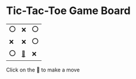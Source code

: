 # Tic-Tac-Toe Game Board
|   |   |   |
|---|---|---|
|⭕ |❌ |⭕ |
|❌ |❌ |⭕ |
|⭕ |[🔎](OXOXXOOOX.md) |❌ |

Click on the 🔎 to make a move